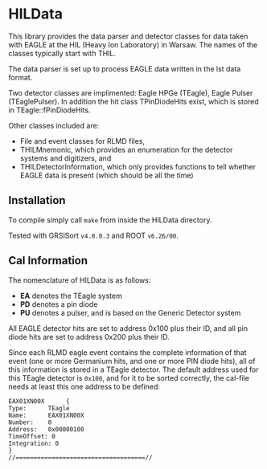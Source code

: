 # HILData

This library provides the data parser and detector classes for data taken with EAGLE at the HIL (Heavy Ion Laboratory) in Warsaw.
The names of the classes typically start with THIL.

The data parser is set up to process EAGLE data written in the lst data format.

Two detector classes are implimented: Eagle HPGe (TEagle), Eagle Pulser (TEaglePulser).
In addition the hit class TPinDiodeHits exist, which is stored in TEagle::fPinDiodeHits.

Other classes included are:
 - File and event classes for RLMD files,
 - THILMnemonic, which provides an enumeration for the detector systems and digitizers, and
 - THILDetectorInformation, which only provides functions to tell whether EAGLE data is present (which should be all the time)

## Installation

To compile simply call ```make``` from inside the HILData directory.

Tested with GRSISort ```v4.0.0.3``` and ROOT ```v6.26/00```.

## Cal Information

The nomenclature of HILData is as follows:
 - **EA** denotes the TEagle system
 - **PD** denotes a pin diode
 - **PU** denotes a pulser, and is based on the Generic Detector system

All EAGLE detector hits are set to address 0x100 plus their ID, and all pin diode hits are set to address 0x200 plus their ID.

Since each RLMD eagle event contains the complete information of that event (one or more Germanium hits, and one or more PIN diode hits), all of this information is stored in a TEagle detector.
The default address used for this TEagle detector is ```0x100```, and for it to be sorted correctly, the cal-file needs at least this one address to be defined:

```
EAX01XN00X      {
Type:      TEagle
Name:      EAX01XN00X
Number:    0
Address:   0x00000100
TimeOffset: 0
Integration: 0
}
//====================================//
```

